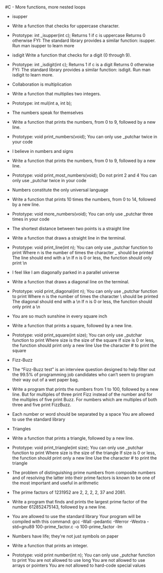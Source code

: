 #C - More functions, more nested loops

* isupper
* Write a function that checks for uppercase character.

* Prototype: int _isupper(int c); Returns 1 if c is uppercase Returns 0 otherwise FYI: The standard library provides a similar function: isupper. Run man isupper to learn more

* isdigit
Write a function that checks for a digit (0 through 9).

* Prototype: int _isdigit(int c); Returns 1 if c is a digit Returns 0 otherwise FYI: The standard library provides a similar function: isdigit. Run man isdigit to learn more.

* Collaboration is multiplication
* Write a function that multiplies two integers.

* Prototype: int mul(int a, int b);

* The numbers speak for themselves
* Write a function that prints the numbers, from 0 to 9, followed by a new line.

* Prototype: void print_numbers(void); You can only use _putchar twice in your code

* I believe in numbers and signs
* Write a function that prints the numbers, from 0 to 9, followed by a new line.

* Prototype: void print_most_numbers(void); Do not print 2 and 4 You can only use _putchar twice in your code

* Numbers constitute the only universal language
* Write a function that prints 10 times the numbers, from 0 to 14, followed by a new line.

* Prototype: void more_numbers(void); You can only use _putchar three times in your code

* The shortest distance between two points is a straight line
* Write a function that draws a straight line in the terminal.

* Prototype: void print_line(int n); You can only use _putchar function to print Where n is the number of times the character _ should be printed The line should end with a \n If n is 0 or less, the function should only print \n

* I feel like I am diagonally parked in a parallel universe
*  Write a function that draws a diagonal line on the terminal.

* Prototype: void print_diagonal(int n); You can only use _putchar function to print Where n is the number of times the character \ should be printed The diagonal should end with a \n If n is 0 or less, the function should only print a \n

* You are so much sunshine in every square inch
* Write a function that prints a square, followed by a new line.

* Prototype: void print_square(int size); You can only use _putchar function to print Where size is the size of the square If size is 0 or less, the function should print only a new line Use the character # to print the square

* Fizz-Buzz
* The “Fizz-Buzz test” is an interview question designed to help filter out the 99.5% of programming job candidates who can’t seem to program their way out of a wet paper bag.

* Write a program that prints the numbers from 1 to 100, followed by a new line. But for multiples of three print Fizz instead of the number and for the multiples of five print Buzz. For numbers which are multiples of both three and five print FizzBuzz.

* Each number or word should be separated by a space You are allowed to use the standard library

* Triangles
* Write a function that prints a triangle, followed by a new line.

* Prototype: void print_triangle(int size); You can only use _putchar function to print Where size is the size of the triangle If size is 0 or less, the function should print only a new line Use the character # to print the triangle

* The problem of distinguishing prime numbers from composite numbers and of resolving the latter into their prime factors is known to be one of the most important and useful in arithmetic
* The prime factors of 1231952 are 2, 2, 2, 2, 37 and 2081.

* Write a program that finds and prints the largest prime factor of the number 612852475143, followed by a new line.

* You are allowed to use the standard library Your program will be compiled with this command: gcc -Wall -pedantic -Werror -Wextra -std=gnu89 100-prime_factor.c -o 100-prime_factor -lm

* Numbers have life; they're not just symbols on paper
* Write a function that prints an integer.

* Prototype: void print number(int n); You can only use _putchar function to print You are not allowed to use long You are not allowed to use arrays or pointers You are not allowed to hard-code special values
